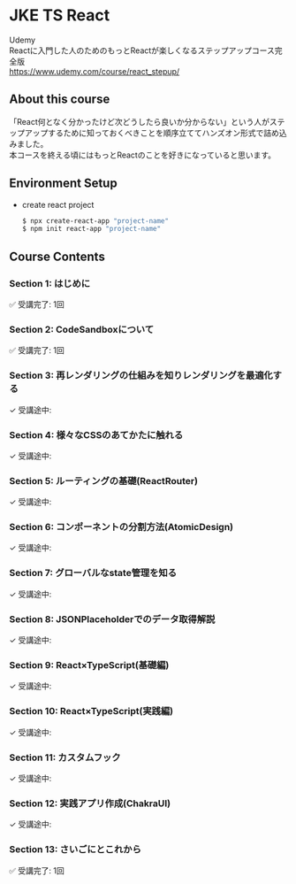 # JKE TS React

Udemy  
Reactに入門した人のためのもっとReactが楽しくなるステップアップコース完全版  
https://www.udemy.com/course/react_stepup/  


## About this course

「React何となく分かったけど次どうしたら良いか分からない」という人がステップアップするために知っておくべきことを順序立ててハンズオン形式で詰め込みました。  
本コースを終える頃にはもっとReactのことを好きになっていると思います。  


## Environment Setup


- create react project  
	```sh
	$ npx create-react-app "project-name"
	$ npm init react-app "project-name"
	```


## Course Contents


### Section 1: はじめに

✅ 受講完了: 1回  


### Section 2: CodeSandboxについて

✅ 受講完了: 1回  


### Section 3: 再レンダリングの仕組みを知りレンダリングを最適化する

✓ 受講途中:  


### Section 4: 様々なCSSのあてかたに触れる

✓ 受講途中:  


### Section 5: ルーティングの基礎(ReactRouter)

✓ 受講途中:  


### Section 6: コンポーネントの分割方法(AtomicDesign)

✓ 受講途中:  


### Section 7: グローバルなstate管理を知る

✓ 受講途中:  


### Section 8: JSONPlaceholderでのデータ取得解説

✓ 受講途中:  


### Section 9: React×TypeScript(基礎編)

✓ 受講途中:  


### Section 10: React×TypeScript(実践編)

✓ 受講途中:  


### Section 11: カスタムフック

✓ 受講途中:  


### Section 12: 実践アプリ作成(ChakraUI)

✓ 受講途中:  


### Section 13: さいごにとこれから

✅ 受講完了: 1回  

